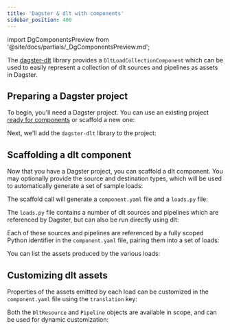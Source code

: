 ```yaml
---
title: 'Dagster & dlt with components'
sidebar_position: 400
---
```


import DgComponentsPreview from '@site/docs/partials/\_DgComponentsPreview.md';

<DgComponentsPreview />

The [dagster-dlt](/integrations/libraries/dlt) library provides a `DltLoadCollectionComponent` which can be used to easily represent a collection of dlt sources and pipelines as assets in Dagster.

## Preparing a Dagster project

To begin, you'll need a Dagster project. You can use an existing project [ready for components](/guides/labs/dg/incrementally-adopting-dg/migrating-project) or scaffold a new one:

<CliInvocationExample path="docs_snippets/docs_snippets/guides/components/integrations/dlt-component/1-scaffold-project.txt" />

Next, we'll add the `dagster-dlt` library to the project:

<CliInvocationExample path="docs_snippets/docs_snippets/guides/components/integrations/dlt-component/2-add-dlt.txt" />


## Scaffolding a dlt component

Now that you have a Dagster project, you can scaffold a dlt component. You may optionally provide the source and destination types, which will be used to automatically generate a set of sample loads:

<CliInvocationExample path="docs_snippets/docs_snippets/guides/components/integrations/dlt-component/3-scaffold-dlt-component.txt" />

The scaffold call will generate a `component.yaml` file and a `loads.py` file:

<CliInvocationExample path="docs_snippets/docs_snippets/guides/components/integrations/dlt-component/4-tree.txt" />

The `loads.py` file contains a number of dlt sources and pipelines which are referenced by Dagster, but can also be run directly using dlt:

<CodeExample path="docs_snippets/docs_snippets/guides/components/integrations/dlt-component/5-loads.py" title="my_project/defs/github_snowflake_ingest/loads.py" language="python" />

Each of these sources and pipelines are referenced by a fully scoped Python identifier in the `component.yaml` file, pairing them into a set of loads:

<CodeExample path="docs_snippets/docs_snippets/guides/components/integrations/dlt-component/6-component.yaml" title="my_project/defs/github_snowflake_ingest/component.yaml" language="yaml" />

You can list the assets produced by the various loads:

<WideContent maxSize={1100}>
<CliInvocationExample path="docs_snippets/docs_snippets/guides/components/integrations/dlt-component/7-list-defs.txt" />
</WideContent>

## Customizing dlt assets

Properties of the assets emitted by each load can be customized in the `component.yaml` file using the `translation` key:

<CodeExample path="docs_snippets/docs_snippets/guides/components/integrations/dlt-component/8-customized-component.yaml" title="my_project/defs/github_snowflake_ingest/component.yaml" language="yaml" />

<WideContent maxSize={1100}>
<CliInvocationExample path="docs_snippets/docs_snippets/guides/components/integrations/dlt-component/9-list-defs.txt" />
</WideContent>

Both the `DltResource` and `Pipeline` objects are available in scope, and can be used for dynamic customization:

<CodeExample path="docs_snippets/docs_snippets/guides/components/integrations/dlt-component/10-customized-component.yaml" title="my_project/defs/github_snowflake_ingest/component.yaml" language="yaml" />
